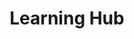 ---
title: Learning Hub
type: landing

sections:
  - block: markdown
    content:
      title: 'Cloud Computing'
      subtitle: ''
      text: |
        ![Cloud Computing Architecture](public&private-cloud.png)

        ## Introduction
        Cloud computing is a technology that provides computing resources over the internet, offering flexible and scalable IT infrastructure to businesses and individuals.

        - **Cloud Computing**: Providing computing resources as a service through networks
        - **Distributed Computing**: Technology that distributes tasks across multiple computers for processing

        <br><br>

        ## 1. Core Concepts
        1. **Service Models**
          - IaaS (Infrastructure as a Service)
          - PaaS (Platform as a Service)
          - SaaS (Software as a Service)

          <br>

        2. **Deployment Models**
          - Public Cloud
          - Private Cloud
          - Hybrid Cloud

        <br>

        3. **Related Technologies**
          - Virtualization
          - Containerization
          - Microservices Architecture

        <br><br><br>

        ## 2. Technological Necessity
        1. **Cost Efficiency**
          - Reduction in initial investment costs
          - Usage-based billing model

          <br>

        2. **Scalability**
          - Automatic scaling based on demand
          - Utilization of global infrastructure

          <br>

        3. **Flexibility**
          - Wide range of service options
          - Rapid resource provisioning

          <br>

        4. **Accelerated Innovation**
          - Improved access to cutting-edge technologies
          - Rapid service deployment

        <br><br><br>

        ## 3. Application Areas
        - **Enterprise IT**: Hosting enterprise applications, data analytics
        - **Startups**: Rapid service launch, scalable infrastructure
        - **IoT**: Large-scale data processing, device management
        - **AI/ML**: Provision of large-scale computing resources, model training and inference
        - **Media Streaming**: Content Delivery Networks, real-time streaming

        <br><br><br>

        ## 4. Public Cloud Market Share
        ![Public Cloud Computing Architecture](public-cloud.png)

        <br><br><br>

        ## 5. Key Technology Trends
        1. **Edge Computing**: Decentralization of data processing
        2. **Serverless Computing**: Abstraction of infrastructure management
        3. **Multi-cloud**: Integrated use of multiple cloud services
        4. **AI/ML Integration**: Provision of cloud-based AI services

        <br><br><br>

        ## 6. Challenges
        - **Security and Compliance**: Data security, privacy protection
        - **Vendor Lock-in**: Dependency on specific cloud providers
        - **Complexity Management**: Efficient operation of distributed systems
        - **Cost Optimization**: Efficient use of cloud resources

        <br><br><br>

        ## 7. Learning Resources
        1. **Technical Documentation**
          - Official documentation from AWS, Azure, GCP
          - NIST Cloud Computing Standards

        2. **Conferences and Workshops**
          - AWS re:Invent
          - Google Cloud Next

        3. **Open Source Projects**
          - Kubernetes
          - OpenStack

        <br><br><br>

        ## 8. Future Outlook
        - Development of edge-cloud integrated architectures
        - Convergence of quantum computing and cloud
        - Advancements in sustainable green cloud technologies

        <br><br><br>

        "Cloud computing has become the foundation of modern IT infrastructure. It is a key technology that accelerates digital transformation in businesses and enables new business models. A deep understanding of cloud computing is essential for predicting and leading the future direction of the IT industry."
---